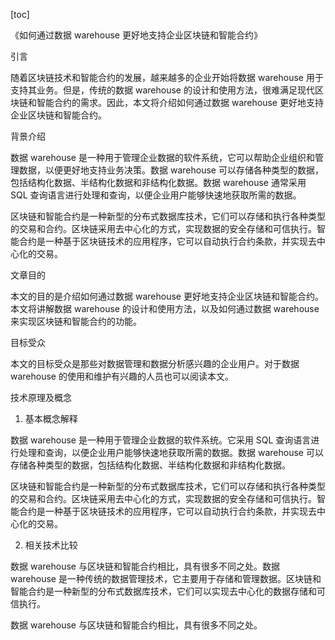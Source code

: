 
[toc]                    
                
                
《如何通过数据 warehouse 更好地支持企业区块链和智能合约》

引言

随着区块链技术和智能合约的发展，越来越多的企业开始将数据 warehouse 用于支持其业务。但是，传统的数据 warehouse 的设计和使用方法，很难满足现代区块链和智能合约的需求。因此，本文将介绍如何通过数据 warehouse 更好地支持企业区块链和智能合约。

背景介绍

数据 warehouse 是一种用于管理企业数据的软件系统，它可以帮助企业组织和管理数据，以便更好地支持业务决策。数据 warehouse 可以存储各种类型的数据，包括结构化数据、半结构化数据和非结构化数据。数据 warehouse 通常采用 SQL 查询语言进行处理和查询，以便企业用户能够快速地获取所需的数据。

区块链和智能合约是一种新型的分布式数据库技术，它们可以存储和执行各种类型的交易和合约。区块链采用去中心化的方式，实现数据的安全存储和可信执行。智能合约是一种基于区块链技术的应用程序，它可以自动执行合约条款，并实现去中心化的交易。

文章目的

本文的目的是介绍如何通过数据 warehouse 更好地支持企业区块链和智能合约。本文将讲解数据 warehouse 的设计和使用方法，以及如何通过数据 warehouse 来实现区块链和智能合约的功能。

目标受众

本文的目标受众是那些对数据管理和数据分析感兴趣的企业用户。对于数据 warehouse 的使用和维护有兴趣的人员也可以阅读本文。

技术原理及概念

1. 基本概念解释

数据 warehouse 是一种用于管理企业数据的软件系统。它采用 SQL 查询语言进行处理和查询，以便企业用户能够快速地获取所需的数据。数据 warehouse 可以存储各种类型的数据，包括结构化数据、半结构化数据和非结构化数据。

区块链和智能合约是一种新型的分布式数据库技术，它们可以存储和执行各种类型的交易和合约。区块链采用去中心化的方式，实现数据的安全存储和可信执行。智能合约是一种基于区块链技术的应用程序，它可以自动执行合约条款，并实现去中心化的交易。

2. 相关技术比较

数据 warehouse 与区块链和智能合约相比，具有很多不同之处。数据 warehouse 是一种传统的数据管理技术，它主要用于存储和管理数据。区块链和智能合约是一种新型的分布式数据库技术，它们可以实现去中心化的数据存储和可信执行。

数据 warehouse 与区块链和智能合约相比，具有很多不同之处。

